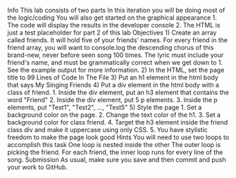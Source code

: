Info
    This lab consists of two parts
    In this iteration you will be doing most of the logic/coding
    You will also get started on the graphical appearance
        1. The code will display the results in the developer console
        2. The HTML is just a test placeholder for part 2 of this lab
Objectives
    1) Create an array called friends. It will hold five of your friends' names.
    For every friend in the friend array, you will want to console.log the descending chorus of this brand-new, never before seen song 100 times. The lyric must include your friend's name, and must be grammatically correct when we get down to 1. See the example output for more information.
    2) In the HTML, set the page title to 99 Lines of Code In The File
    3) Put an h1 element in the html body that says My Singing Friends
    4) Put a div element in the html body with a class of friend.
        1. Inside the div element, put an h3 element that contains the word "Friend"
        2. Inside the div element, put 5 p elements.
        3. Inside the p elements, put "Test1", "Test2", ..., "Test5"
    5) Style the page
        1. Set a background color on the page.
        2. Change the text color of the h1.
        3. Set a background color for class friend.
        4. Target the h3 element inside the friend class div and make it uppercase using only CSS.
        5. You have stylistic freedom to make the page look good
Hints
    You will need to use two loops to accomplish this task
        One loop is nested inside the other
        The outer loop is picking the friend. For each friend, the inner loop runs for every line of the song.
Submission
    As usual, make sure you save and then commit and push your work to GitHub.